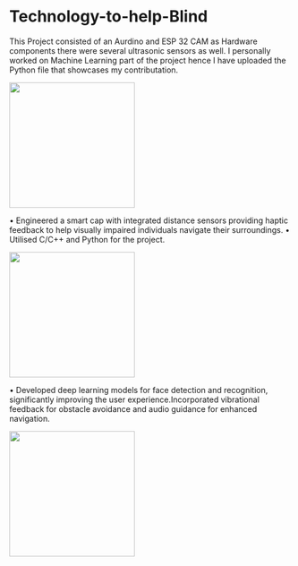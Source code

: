 # Technology-to-help-Blind
This Project consisted of an Aurdino and ESP 32 CAM as Hardware components there were several ultrasonic sensors as well. I personally worked on Machine Learning part of the project hence I have uploaded the Python file that showcases my contributation.


<img width="224" src="https://github.com/user-attachments/assets/fd7c5b55-06d6-4522-a19e-530b1b510936"/>


• Engineered a smart cap with integrated distance sensors providing haptic feedback to help visually impaired individuals navigate their surroundings.
• Utilised C/C++ and Python for the project.

<img width="224" src="https://github.com/user-attachments/assets/e4309cf4-f64f-441b-8ac4-4026479b9260"/>


• Developed deep learning models for face detection and recognition, significantly improving the user experience.Incorporated vibrational feedback for obstacle avoidance and audio guidance for enhanced navigation.

<img width="224" src="https://github.com/user-attachments/assets/c3c277fe-8977-40ad-b125-55dd6e230b82"/>
